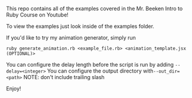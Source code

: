 This repo contains all of the examples covered in the Mr. Beeken Intro to Ruby Course on Youtube!

To view the examples just look inside of the examples folder.

If you'd like to try my animation generator, simply run

```
ruby generate_animation.rb <example_file.rb> <animation_template.jsx (OPTIONAL)>
```

You can configure the delay length before the script is run by adding `--delay=<integer>` 
You can configure the output directory with`--out_dir=<path>` NOTE: don't include trailing slash 

Enjoy!
